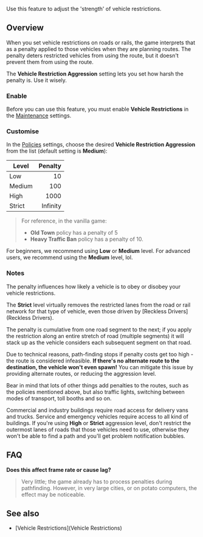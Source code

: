 Use this feature to adjust the 'strength' of vehicle restrictions.

## Overview

When you set vehicle restrictions on roads or rails, the game interprets that as a penalty applied to those vehicles when they are planning routes. The penalty deters restricted vehicles from using the route, but it doesn't prevent them from using the route.

The **Vehicle Restriction Aggression** setting lets you set how harsh the penalty is. Use it wisely.

### Enable

Before you can use this feature, you must enable **Vehicle Restrictions** in the [Maintenance](Maintenance) settings.

### Customise

In the [Policies](Policies) settings, choose the desired **Vehicle Restriction Aggression** from the list (default setting is **Medium**):

| Level  |  Penalty |
| ------ | -------: |
| Low    | 10       |
| Medium | 100      |
| High   | 1000     |
| Strict | Infinity |

> For reference, in the vanilla game:
>  
> * **Old Town** policy has a penalty of 5
> * **Heavy Traffic Ban** policy has a penalty of 10.

For beginners, we recommend using **Low** or **Medium** level. For advanced users, we recommend using the **Medium** level, lol.

### Notes

The penalty influences how likely a vehicle is to obey or disobey your vehicle restrictions.

The **Strict** level virtually removes the restricted lanes from the road or rail network for that type of vehicle, even those driven by [Reckless Drivers](Reckless Drivers).

The penalty is cumulative from one road segment to the next; if you apply the restriction along an entire stretch of road (multiple segments) it will stack up as the vehicle considers each subsequent segment on that road.

Due to technical reasons, path-finding stops if penalty costs get too high - the route is considered infeasible. **If there's no alternate route to the destination, the vehicle won't even spawn!** You can mitigate this issue by providing alternate routes, or reducing the aggression level.

Bear in mind that lots of other things add penalties to the routes, such as the policies mentioned above, but also traffic lights, switching between modes of transport, toll booths and so on.

Commercial and industry buildings require road access for delivery vans and trucks. Service and emergency vehicles require access to all kind of buildings. If you're using **High** or **Strict** aggression level, don't restrict the outermost lanes of roads that those vehicles need to use, otherwise they won't be able to find a path and you'll get problem notification bubbles.

## FAQ

**Does this affect frame rate or cause lag?**

> Very little; the game already has to process penalties during pathfinding. However, in very large cities, or on potato computers, the effect may be noticeable.

## See also

* [Vehicle Restrictions](Vehicle Restrictions)